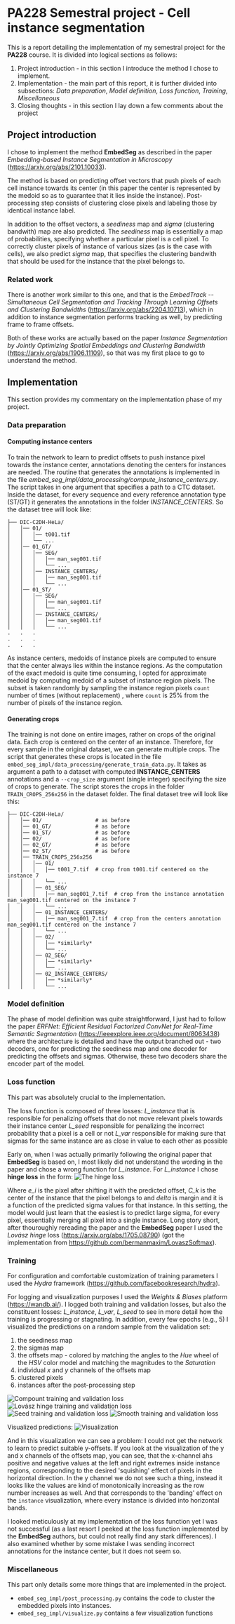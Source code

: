 # PA228 Semestral project - Cell instance segmentation

This is a report detailing the implementation of my semestral project for the **PA228** course.
It is divided into logical sections as follows:
1. Project introduction - in this section I introduce the method I chose to implement.
2. Implementation - the main part of this report, it is further divided into subsections: *Data preparation*, *Model definition*, *Loss function*, *Training*, *Miscellaneous*
3. Closing thoughts - in this section I lay down a few comments about the project

## Project introduction
I chose to implement the method **EmbedSeg** as described in the paper *Embedding-based Instance Segmentation in
Microscopy* (https://arxiv.org/abs/2101.10033).

The method is based on predicting offset vectors that push pixels of each cell instance towards its center (in this paper the center is represented by the medoid so as to guarantee that it lies inside the instance).
Post-processing step consists of clustering close pixels and labeling those by identical instance label.

In addition to the offset vectors, a *seediness* map and *sigma* (clustering bandwith) map are also predicted. The *seediness* map is essentially a map of probabilities, specifying whether a particular pixel is a cell pixel.
To correctly cluster pixels of instance of various sizes (as is the case with cells), we also predict *sigma* map, that specifies the clustering bandwith that should be used for the instance that the pixel belongs to.

### Related work
There is another work similar to this one, and that is the *EmbedTrack -- Simultaneous Cell Segmentation and Tracking Through Learning Offsets and Clustering Bandwidths* (https://arxiv.org/abs/2204.10713), which
in addition to instance segmentation performs tracking as well, by predicting frame to frame offsets.

Both of these works are actually based on the paper *Instance Segmentation by Jointly Optimizing Spatial Embeddings and Clustering Bandwidth* (https://arxiv.org/abs/1906.11109),
so that was my first place to go to understand the method.

## Implementation
This section provides my commentary on the implementation phase of my project.

### Data preparation
#### Computing instance centers
To train the network to learn to predict offsets to push instance pixel towards the instance center, annotations 
denoting the centers for instances are needed. The routine that generates the annotations is implemented in the file *embed_seg_impl/data_processing/compute_instance_centers.py*.
The script takes in one argument that specifies a path to a CTC dataset. Inside the dataset, for every sequence and every reference annotation type (ST/GT) it generates the
annotations in the folder *INSTANCE_CENTERS*. So the dataset tree will look like:

```
├── DIC-C2DH-HeLa/
│   │── 01/
│   │   │── t001.tif
│   │   └── ...
│   │── 01_GT/
│   │   │── SEG/
│   │   │   │── man_seg001.tif
│   │   │   └── ...
│   │   │── INSTANCE_CENTERS/
│   │   │   │── man_seg001.tif
│   │   │   └── ...
│   │── 01_ST/
│   │   │── SEG/
│   │   │   │── man_seg001.tif
│   │   │   └── ...
│   │   │── INSTANCE_CENTERS/
│   │   │   │── man_seg001.tif
│   │   │   └── ...
.   .   .
.   .   .
.   .   .
```

As instance centers, medoids of instance pixels are computed to ensure that the center always lies within the instance
regions. As the computation of the exact medoid is quite time consuming, I opted for approximate medoid by computing medoid
of a subset of instance region pixels. The subset is taken randomly by sampling the instance region pixels `count` number of times (without replacement)
, where `count` is 25% from the number of pixels of the instance region.

#### Generating crops
The training is not done on entire images, rather on crops of the original data. Each crop is centered on the center
of an instance. Therefore, for every sample in the original dataset, we can generate multiple crops.
The script that generates these crops is located in the file `embed_seg_impl/data_processing/generate_train_data.py`.
It takes as argument a path to a dataset with computed **INSTANCE_CENTERS** annotations and a `--crop_size` argument (single integer)
specifying the size of crops to generate. The script stores the crops in the folder `TRAIN_CROPS_256x256` in the dataset folder.
The final dataset tree will look like this:

```
├── DIC-C2DH-HeLa/
│   │── 01/                 # as before
│   │── 01_GT/              # as before
│   │── 01_ST/              # as before
│   │── 02/                 # as before
│   │── 02_GT/              # as before
│   │── 02_ST/              # as before
│   │── TRAIN_CROPS_256x256
│   │   │── 01/
│   │   │   │── t001_7.tif  # crop from t001.tif centered on the instance 7
│   │   │   └── ...
│   │   │── 01_SEG/
│   │   │   │── man_seg001_7.tif  # crop from the instance annotation man_seg001.tif centered on the instance 7
│   │   │   └── ...
│   │   │── 01_INSTANCE_CENTERS/
│   │   │   │── man_seg001_7.tif  # crop from the centers annotation man_seg001.tif centered on the instance 7
│   │   │   └── ...
│   │   │── 02/
│   │   │   │── *similarly*
│   │   │   └── ...
│   │   │── 02_SEG/
│   │   │   │── *similarly*
│   │   │   └── ...
│   │   │── 02_INSTANCE_CENTERS/
│   │   │   │── *similarly*
│   │   │   └── ...
```


### Model definition
The phase of model definition was quite straightforward, I just had to follow the paper *ERFNet: Efficient Residual Factorized ConvNet for Real-Time Semantic Segmentation* (https://ieeexplore.ieee.org/document/8063438)
where the architecture is detailed and have the output branched out - two decoders, one for predicting the seediness map
and one decoder for predicting the offsets and sigmas. Otherwise, these two decoders share the encoder part of the model.


### Loss function
This part was absolutely crucial to the implementation. 
 
The loss function is composed of three losses:
*L_instance* that is responsible for penalizing offsets that do not move relevant pixels towards their instance center
*L_seed* responsible for penalizing the incorrect probability that a pixel is a cell or not
*L_var* responsible for making sure that sigmas for the same instance are as close in value to each other as possible

Early on, when I was actually primarily following the original paper that **EmbedSeg** is based on, I most likely did not understand
the wording in the paper and chose a wrong function for *L_instance*.
For *L_instance* I chose **hinge loss** in the form:
![The hinge loss](./report_files/hinge_loss_formula.png)

Where *e_i* is the pixel after shifting it with the predicted offset, *C_k* is the center of the instance that the pixel
belongs to and *delta* is margin and it is a function of the predicted sigma values for that instance.
In this setting, the model would just learn that the easiest is to predict large sigma, for every pixel, essentially
merging all pixel into a single instance. Long story short, after thouroughly rereading the paper and the **EmbedSeg** paper
I used the *Lovász hinge* loss (https://arxiv.org/abs/1705.08790) (got the implementation from https://github.com/bermanmaxim/LovaszSoftmax).

### Training
For configuration and comfortable customization of training parameters I used the *Hydra* framework (https://github.com/facebookresearch/hydra).

For logging and visualization purposes I used the *Weights & Biases* platform (https://wandb.ai/).
I logged both training and validation losses, but also the constituent losses: *L_instance*, *L_var*, *L_seed* to see in more detail
how the training is progressing or stagnating. In addition, every few epochs (e.g., 5) I visualized the predictions on a random sample from the validation set:
1. the seediness map
2. the sigmas map
3. the offsets map - colored by matching the angles to the *Hue* wheel of the *HSV* color model and matching the magnitudes to the *Saturation*
4. individual *x* and *y* channels of the offsets map
5. clustered pixels
6. instances after the post-processing step

![Compount training and validation loss](report_files/losses.png)
![Lovász hinge training and validation loss](report_files/hinge_loss.png)
![Seed training and validation loss](report_files/seed_loss.png)
![Smooth training and validation loss](report_files/smooth_loss.png)

Visualized predictions:
![Visualization](report_files/visualization.png)

And in this visualization we can see a problem:
I could not get the network to learn to predict suitable y-offsets. If you look at the visualization of the y and x channels of
the offsets map, you can see, that the x-channel ahs positive and negative values at the left and right extremes inside
instance regions, corresponding to the desired 'squishing' effect of pixels in the horizontal direction.
In the y channel we do not see such a thing, instead it looks like the values are kind of monotonically increasing as the
row number increases as well. And that corresponds to the 'banding' effect on the `instance` visualization, where
every instance is divided into horizontal bands.

I looked meticulously at my implementation of the loss function yet I was not successful (as a last resort I peeked at the loss function
 implemented by the **EmbedSeg** authors, but could not really find any stark differences). I also examined whether by some mistake I was sending
incorrect annotations for the instance center, but it does not seem so.

### Miscellaneous
This part only details some more things that are implemented in the project.
- `embed_seg_impl/post_processing.py` contains the code to cluster the embedded pixels into instances.
- `embed_seg_impl/visualize.py` contains a few visualization functions